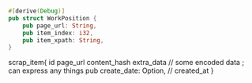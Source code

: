 
~~~rust

#[derive(Debug)]
pub struct WorkPosition {
    pub page_url: String,
    pub item_index: i32,
    pub item_xpath: String,
}
~~~
scrap_item{
    id
    page_url
    content_hash
    extra_data // some encoded data ; can express any things
    pub create_date: Option<DateTime>, // created_at
}